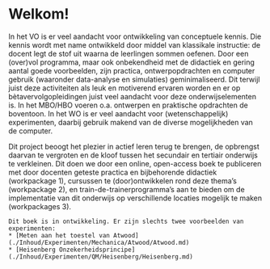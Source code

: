 # Welkom!

In het VO is er veel aandacht voor ontwikkeling van conceptuele kennis. Die kennis wordt met name ontwikkeld door middel van klassikale instructie: de docent legt de stof uit waarna de leerlingen sommen oefenen. Door een (over)vol programma, maar ook onbekendheid met de didactiek en gering aantal goede voorbeelden, zijn practica, ontwerpopdrachten en computer gebruik (waaronder data-analyse en simulaties) geminimaliseerd. Dit terwijl juist deze activiteiten als leuk en motiverend ervaren worden en er op bètavervolgopleidingen juist veel aandacht voor deze onderwijselementen is. In het MBO/HBO voeren o.a. ontwerpen en praktische opdrachten de boventoon. In het WO is er veel aandacht voor (wetenschappelijk) experimenten, daarbij gebruik makend van de diverse mogelijkheden van de computer. 

Dit project beoogt het plezier in actief leren terug te brengen, de opbrengst daarvan te vergroten en de kloof tussen het secundair en tertiair onderwijs te verkleinen. Dit doen we door een online, open-access boek te publiceren met door docenten geteste practica en bijbehorende didactiek (workpackage 1), cursussen te (door)ontwikkelen rond deze thema’s (workpackage 2), en train-de-trainerprogramma’s aan te bieden om de implementatie van dit onderwijs op verschillende locaties mogelijk te maken (workpackages 3).

```{warning}
Dit boek is in ontwikkeling. Er zijn slechts twee voorbeelden van experimenten:
* [Meten aan het toestel van Atwood](./Inhoud/Experimenten/Mechanica/Atwood/Atwood.md)
* [Heisenberg Onzekerheidsprincipe](./Inhoud/Experimenten/QM/Heisenberg/Heisenberg.md)